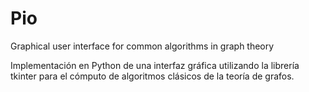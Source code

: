 # Pio
Graphical user interface for common algorithms in graph theory

Implementación en Python de una interfaz gráfica utilizando la librería tkinter para el cómputo de algoritmos clásicos de la teoría de grafos.
